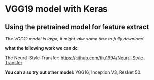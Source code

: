 # VGG19 model with Keras

## Using the pretrained model for feature extract

*The VGG19 model is large, it might take some time to fully download.*


**what the following work we can do:**

The Neural-Style-Transfer: 
https://github.com/titu1994/Neural-Style-Transfer

**You can also try out other model:**
VGG16,
Inception V3,
ResNet 50.
